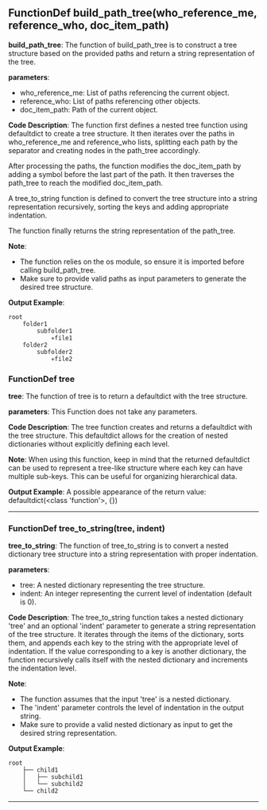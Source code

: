 ## FunctionDef build_path_tree(who_reference_me, reference_who, doc_item_path)
**build_path_tree**: The function of build_path_tree is to construct a tree structure based on the provided paths and return a string representation of the tree.

**parameters**:
- who_reference_me: List of paths referencing the current object.
- reference_who: List of paths referencing other objects.
- doc_item_path: Path of the current object.

**Code Description**:
The function first defines a nested tree function using defaultdict to create a tree structure. It then iterates over the paths in who_reference_me and reference_who lists, splitting each path by the separator and creating nodes in the path_tree accordingly.

After processing the paths, the function modifies the doc_item_path by adding a symbol before the last part of the path. It then traverses the path_tree to reach the modified doc_item_path.

A tree_to_string function is defined to convert the tree structure into a string representation recursively, sorting the keys and adding appropriate indentation.

The function finally returns the string representation of the path_tree.

**Note**: 
- The function relies on the os module, so ensure it is imported before calling build_path_tree.
- Make sure to provide valid paths as input parameters to generate the desired tree structure.

**Output Example**:
```
root
    folder1
        subfolder1
            ✳️file1
    folder2
        subfolder2
            ✳️file2
```
### FunctionDef tree
**tree**: The function of tree is to return a defaultdict with the tree structure.

**parameters**: This Function does not take any parameters.

**Code Description**: The tree function creates and returns a defaultdict with the tree structure. This defaultdict allows for the creation of nested dictionaries without explicitly defining each level.

**Note**: When using this function, keep in mind that the returned defaultdict can be used to represent a tree-like structure where each key can have multiple sub-keys. This can be useful for organizing hierarchical data.

**Output Example**: 
A possible appearance of the return value:
defaultdict(<class 'function'>, {})
***
### FunctionDef tree_to_string(tree, indent)
**tree_to_string**: The function of tree_to_string is to convert a nested dictionary tree structure into a string representation with proper indentation.

**parameters**:
- tree: A nested dictionary representing the tree structure.
- indent: An integer representing the current level of indentation (default is 0).

**Code Description**:
The tree_to_string function takes a nested dictionary 'tree' and an optional 'indent' parameter to generate a string representation of the tree structure. It iterates through the items of the dictionary, sorts them, and appends each key to the string with the appropriate level of indentation. If the value corresponding to a key is another dictionary, the function recursively calls itself with the nested dictionary and increments the indentation level.

**Note**:
- The function assumes that the input 'tree' is a nested dictionary.
- The 'indent' parameter controls the level of indentation in the output string.
- Make sure to provide a valid nested dictionary as input to get the desired string representation.

**Output Example**:
```
root
    ├── child1
    │   ├── subchild1
    │   └── subchild2
    └── child2
```
***
